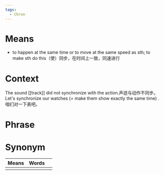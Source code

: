 ```yaml
---
tags:
  - Chron
---
```

# Means
- to happen at the same time or to move at the same speed as sth; to make sth do this（使）同步，在时间上一致，同速进行
# Context
The sound [[track]] did not synchronize with the action.声迹与动作不同步。
Let's synchronize our watches (= make them show exactly the same time) .咱们对一下表吧。
# Phrase

# Synonym
| Means | Words |     |
| ----- | ----- | --- |
|       |       |     |
